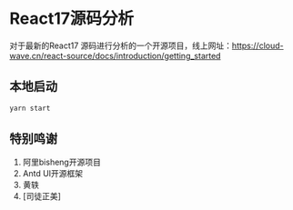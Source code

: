 # React17源码分析

对于最新的React17 源码进行分析的一个开源项目，线上网址：https://cloud-wave.cn/react-source/docs/introduction/getting_started


## 本地启动

```js
yarn start
```

## 特别鸣谢

1. 阿里bisheng开源项目
2. Antd UI开源框架
3. 黄轶
4. [司徒正美]
  